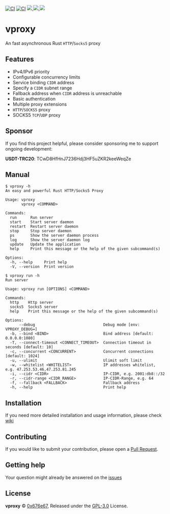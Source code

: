 [![CI](https://github.com/0x676e67/vproxy/actions/workflows/ci.yml/badge.svg)](https://github.com/0x676e67/vproxy/actions/workflows/ci.yml)
[![CI](https://github.com/0x676e67/vproxy/actions/workflows/release.yml/badge.svg)](https://github.com/0x676e67/vproxy/actions/workflows/release.yml)
<a target="_blank" href="https://github.com/0x676e67/vproxy/blob/main/LICENSE">
<img src="https://img.shields.io/badge/GPL-3.0-blue.svg"/>
</a>
<a href="https://github.com/0x676e67/vproxy/releases">
<img src="https://img.shields.io/github/release/0x676e67/vproxy.svg?style=flat">
</a>
</a><a href="https://github.com/0x676e67/vproxy/releases">
<img src="https://img.shields.io/github/downloads/0x676e67/vproxy/total?style=flat">
</a>

# vproxy

An fast asynchronous Rust `HTTP`/`Socks5` proxy

## Features

- IPv4/IPv6 priority
- Configurable concurrency limits
- Service binding `CIDR` address
- Specify a `CIDR` subnet range
- Fallback address when `CIDR` address is unreachable
- Basic authentication
- Multiple proxy extensions
- `HTTP`/`SOCKS5` proxy
- SOCKS5 `TCP`/`UDP` proxy

## Sponsor

If you find this project helpful, please consider sponsoring me to support ongoing development:

**USDT-TRC20**: TCwD8HfHnJ7236Hdj3HF5uZKR2keeWeqZe

## Manual

```shell
$ vproxy -h
An easy and powerful Rust HTTP/Socks5 Proxy

Usage: vproxy
       vproxy <COMMAND>

Commands:
  run      Run server
  start    Start server daemon
  restart  Restart server daemon
  stop     Stop server daemon
  ps       Show the server daemon process
  log      Show the server daemon log
  update   Update the application
  help     Print this message or the help of the given subcommand(s)

Options:
  -h, --help     Print help
  -V, --version  Print version

$ vproxy run -h
Run server

Usage: vproxy run [OPTIONS] <COMMAND>

Commands:
  http    Http server
  socks5  Socks5 server
  help    Print this message or the help of the given subcommand(s)

Options:
      --debug                              Debug mode [env: VPROXY_DEBUG=]
  -b, --bind <BIND>                        Bind address [default: 0.0.0.0:1080]
  -T, --connect-timeout <CONNECT_TIMEOUT>  Connection timeout in seconds [default: 10]
  -c, --concurrent <CONCURRENT>            Concurrent connections [default: 1024]
  -u, --ulimit                             Ulimit soft limit
  -w, --whitelist <WHITELIST>              IP addresses whitelist, e.g. 47.253.53.46,47.253.81.245
  -i, --cidr <CIDR>                        IP-CIDR, e.g. 2001:db8::/32
  -r, --cidr-range <CIDR_RANGE>            IP-CIDR-Range, e.g. 64
  -f, --fallback <FALLBACK>                Fallback address
  -h, --help                               Print help
```

## Installation

If you need more detailed installation and usage information, please check [wiki](https://github.com/0x676e67/vproxy/wiki)

## Contributing

If you would like to submit your contribution, please open a [Pull Request](https://github.com/0x676e67/vproxy/pulls).

## Getting help

Your question might already be answered on the [issues](https://github.com/0x676e67/vproxy/issues)

## License

**vproxy** © [0x676e67](https://github.com/0x676e67), Released under the [GPL-3.0](./LICENSE) License.